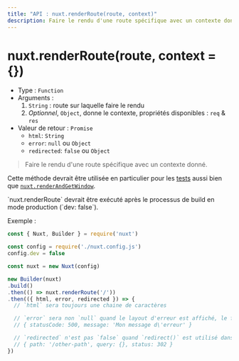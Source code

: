 ```yaml
---
title: "API : nuxt.renderRoute(route, context)"
description: Faire le rendu d'une route spécifique avec un contexte donné.
---
```


# nuxt.renderRoute(route, context = {})

- Type : `Function`
- Arguments :
  1. `String` : route sur laquelle faire le rendu
  2. *Optionnel*, `Object`, donne le contexte, propriétés disponibles : `req` & `res`
- Valeur de retour : `Promise`
  - `html`: `String`
  - `error`: `null` ou `Object`
  - `redirected`: `false` ou `Object`

> Faire le rendu d'une route spécifique avec un contexte donné.

Cette méthode devrait être utilisée en particulier pour les [tests](guide/development-tools#tests-de-bout-en-bout) aussi bien que [`nuxt.renderAndGetWindow`](/api/nuxt-render-and-get-window).

<p class="Alert Alert--orange">`nuxt.renderRoute` devrait être exécuté après le processus de build en mode production (`dev: false`).</p>

Exemple :

```js
const { Nuxt, Builder } = require('nuxt')

const config = require('./nuxt.config.js')
config.dev = false

const nuxt = new Nuxt(config)

new Builder(nuxt)
.build()
.then(() => nuxt.renderRoute('/'))
.then(({ html, error, redirected }) => {
  // `html` sera toujours une chaine de caractères

  // `error` sera non `null` quand le layout d'erreur est affiché, le format d'erreur est :
  // { statusCode: 500, message: 'Mon message d\'erreur' }

  // `redirected` n'est pas `false` quand `redirect()` est utilisé dans `data()` ou `fetch()`
  // { path: '/other-path', query: {}, status: 302 }
})
```
